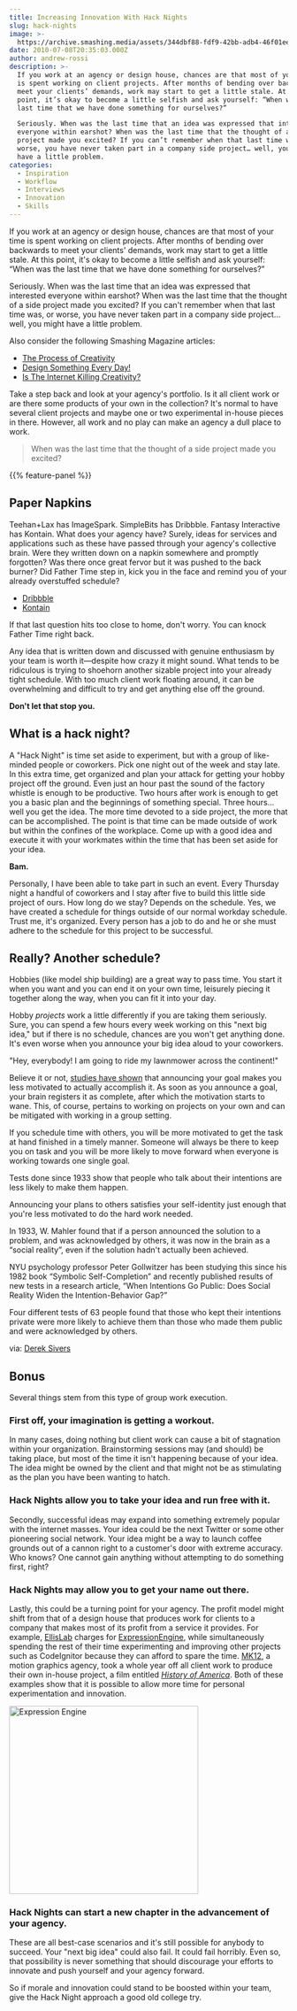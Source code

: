 ```yaml
---
title: Increasing Innovation With Hack Nights
slug: hack-nights
image: >-
  https://archive.smashing.media/assets/344dbf88-fdf9-42bb-adb4-46f01eedd629/fc858b06-739a-4123-b822-58bc6bfab3b9/productivity-5.png
date: 2010-07-08T20:35:03.000Z
author: andrew-rossi
description: >-
  If you work at an agency or design house, chances are that most of your time
  is spent working on client projects. After months of bending over backwards to
  meet your clients’ demands, work may start to get a little stale. At this
  point, it’s okay to become a little selfish and ask yourself: “When was the
  last time that we have done something for ourselves?”

  Seriously. When was the last time that an idea was expressed that interested
  everyone within earshot? When was the last time that the thought of a side
  project made you excited? If you can’t remember when that last time was, or
  worse, you have never taken part in a company side project… well, you might
  have a little problem.
categories:
  - Inspiration
  - Workflow
  - Interviews
  - Innovation
  - Skills
---
```

If you work at an agency or design house, chances are that most of your time is spent working on client projects. After months of bending over backwards to meet your clients' demands, work may start to get a little stale. At this point, it's okay to become a little selfish and ask yourself: “When was the last time that we have done something for ourselves?”

Seriously. When was the last time that an idea was expressed that interested everyone within earshot? When was the last time that the thought of a side project made you excited? If you can't remember when that last time was, or worse, you have never taken part in a company side project... well, you might have a little problem.

Also consider the following Smashing Magazine articles:

*   [The Process of Creativity](https://www.smashingmagazine.com/2011/12/the-process-of-creativity/)
*   [Design Something Every Day!](https://www.smashingmagazine.com/2009/12/design-something-every-day/)
*   [Is The Internet Killing Creativity?](https://www.smashingmagazine.com/2016/01/is-the-internet-killing-creativity/)

Take a step back and look at your agency's portfolio. Is it all client work or are there some products of your own in the collection? It's normal to have several client projects and maybe one or two experimental in-house pieces in there. However, all work and no play can make an agency a dull place to work.
<blockquote>When was the last time that the thought of a side project made you excited?</blockquote>

{{% feature-panel %}}

## Paper Napkins

Teehan+Lax has ImageSpark. SimpleBits has Dribbble. Fantasy Interactive has Kontain. What does your agency have? Surely, ideas for services and applications such as these have passed through your agency's collective brain. Were they written down on a napkin somewhere and promptly forgotten? Was there once great fervor but it was pushed to the back burner? Did Father Time step in, kick you in the face and remind you of your already overstuffed schedule?

*   [Dribbble](https://dribbble.com/ "Dribbble")
*   [Kontain](https://www.kontain.com/ "Kontain")

If that last question hits too close to home, don't worry. You can knock Father Time right back.

Any idea that is written down and discussed with genuine enthusiasm by your team is worth it—despite how crazy it might sound. What tends to be ridiculous is trying to shoehorn another sizable project into your already tight schedule. With too much client work floating around, it can be overwhelming and difficult to try and get anything else off the ground.

<strong>Don't let that stop you.</strong>

## What is a hack night?

A "Hack Night" is time set aside to experiment, but with a group of like-minded people or coworkers. Pick one night out of the week and stay late. In this extra time, get organized and plan your attack for getting your hobby project off the ground. Even just an hour past the sound of the factory whistle is enough to be productive. Two hours after work is enough to get you a basic plan and the beginnings of something special. Three hours... well you get the idea. The more time devoted to a side project, the more that can be accomplished. The point is that time can be made outside of work but within the confines of the workplace. Come up with a good idea and execute it with your workmates within the time that has been set aside for your idea.

<strong>Bam.</strong>

Personally, I have been able to take part in such an event. Every Thursday night a handful of coworkers and I stay after five to build this little side project of ours. How long do we stay? Depends on the schedule. Yes, we have created a schedule for things outside of our normal workday schedule. Trust me, it's organized. Every person has a job to do and he or she must adhere to the schedule for this project to be successful.</p>

## Really? Another schedule?

Hobbies (like model ship building) are a great way to pass time. You start it when you want and you can end it on your own time, leisurely piecing it together along the way, when you can fit it into your day.

Hobby <em>projects</em> work a little differently if you are taking them seriously. Sure, you can spend a few hours every week working on this "next big idea," but if there is no schedule, chances are you won't get anything done. It's even worse when you announce your big idea aloud to your coworkers.

"Hey, everybody! I am going to ride my lawnmower across the continent!"

Believe it or not, <a href="https://sivers.org/zipit">studies have shown</a> that announcing your goal makes you less motivated to actually accomplish it. As soon as you announce a goal, your brain registers it as complete, after which the motivation starts to wane. This, of course, pertains to working on projects on your own and can be mitigated with working in a group setting.

If you schedule time with others, you will be more motivated to get the task at hand finished in a timely manner. Someone will always be there to keep you on task and you will be more likely to move forward when everyone is working towards one single goal.

Tests done since 1933 show that people who talk about their intentions are less likely to make them happen.

Announcing your plans to others satisfies your self-identity just enough that you're less motivated to do the hard work needed.

In 1933, W. Mahler found that if a person announced the solution to a problem, and was acknowledged by others, it was now in the brain as a “social reality”, even if the solution hadn't actually been achieved.

NYU psychology professor Peter Gollwitzer has been studying this since his 1982 book “Symbolic Self-Completion” and recently published results of new tests in a research article, “When Intentions Go Public: Does Social Reality Widen the Intention-Behavior Gap?”

Four different tests of 63 people found that those who kept their intentions private were more likely to achieve them than those who made them public and were acknowledged by others.

via: <a title="Derek Sivers" href="https://sivers.org/zipit">Derek Sivers</a>

## Bonus

Several things stem from this type of group work execution.</p>

### First off, your imagination is getting a workout.

In many cases, doing nothing but client work can cause a bit of stagnation within your organization. Brainstorming sessions may (and should) be taking place, but most of the time it isn't happening because of your idea. The idea might be owned by the client and that might not be as stimulating as the plan you have been wanting to hatch.</p>

### Hack Nights allow you to take your idea and run free with it.

Secondly, successful ideas may expand into something extremely popular with the internet masses. Your idea could be the next Twitter or some other pioneering social network. Your idea might be a way to launch coffee grounds out of a cannon right to a customer's door with extreme accuracy. Who knows? One cannot gain anything without attempting to do something first, right?

### Hack Nights may allow you to get your name out there.

Lastly, this could be a turning point for your agency. The profit model might shift from that of a design house that produces work for clients to a company that makes most of its profit from a service it provides. For example, <a href="https://ellislab.com/">EllisLab</a> charges for <a href="https://expressionengine.com">ExpressionEngine</a>, while simultaneously spending the rest of their time experimenting and improving other projects such as CodeIgnitor because they can afford to spare the time. <a href="https://www.mk12.com">MK12</a>, a motion graphics agency, took a whole year off all client work to produce their own in-house project, a film entitled <em><a href="https://www.historyofamerica.tv/">History of America</a></em>. Both of these examples show that it is possible to allow more time for personal experimentation and innovation.

<a title="Expression Engine" href="https://expressionengine.com/"><img loading="lazy" decoding="async" src="https://archive.smashing.media/assets/344dbf88-fdf9-42bb-adb4-46f01eedd629/b1592cd8-58e8-4dd4-b52d-1146443c9b71/expression-engine.jpg" alt="Expression Engine" width="342" height="340" /></a>

### Hack Nights can start a new chapter in the advancement of your agency.

These are all best-case scenarios and it's still possible for anybody to succeed. Your "next big idea" could also fail. It could fail horribly. Even so, that possibility is never something that should discourage your efforts to innovate and push yourself and your agency forward.

So if morale and innovation could stand to be boosted within your team, give the Hack Night approach a good old college try.

